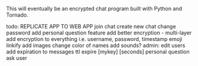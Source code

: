 This will eventually be an encrypted chat program built with Python and Tornado.

todo: 
	REPLICATE APP TO WEB APP
		join chat
		create new chat
	change password
	add personal question feature
	add better encryption - multi-layer
	add encryption to everything i.e. username, password, timestamp
	emoji
	linkify
	add images
	change color of names
	add sounds?
	admin:
		edit users
		add expiration to messages ttl
		expire [mykey] [seconds]
		personal question ask user
